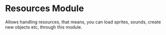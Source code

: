 # Resources Module
Allows handling resources, that means, you can load sprites, sounds, create new objects etc, through this module.